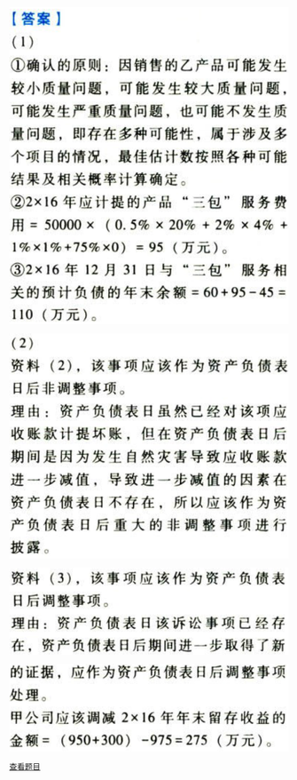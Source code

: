![](673104600a33be9ca7ab017de2f3aa6e.png)

![](dbb71a141c939302a15678ab801b22de.png)

![](42f30e32353e32d9310cd11904de096d.png)

![](be44e3877233351614d510a159d45c49.png)

[查看题目](../资产负债表日后事项.本章真题.md#6-题目)

